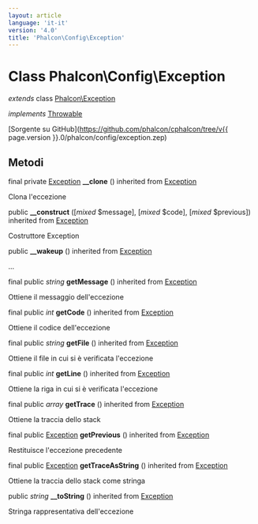 ```yaml
---
layout: article
language: 'it-it'
version: '4.0'
title: 'Phalcon\Config\Exception'
---
```

# Class **Phalcon\Config\Exception**

*extends* class [Phalcon\Exception](Phalcon_Exception)

*implements* [Throwable](https://php.net/manual/en/class.throwable.php)

[Sorgente su GitHub](https://github.com/phalcon/cphalcon/tree/v{{ page.version }}.0/phalcon/config/exception.zep)

## Metodi

final private [Exception](https://php.net/manual/en/class.exception.php) **__clone** () inherited from [Exception](https://php.net/manual/en/class.exception.php)

Clona l'eccezione

public **__construct** ([*mixed* $message], [*mixed* $code], [*mixed* $previous]) inherited from [Exception](https://php.net/manual/en/class.exception.php)

Costruttore Exception

public **__wakeup** () inherited from [Exception](https://php.net/manual/en/class.exception.php)

...

final public *string* **getMessage** () inherited from [Exception](https://php.net/manual/en/class.exception.php)

Ottiene il messaggio dell'eccezione

final public *int* **getCode** () inherited from [Exception](https://php.net/manual/en/class.exception.php)

Ottiene il codice dell'eccezione

final public *string* **getFile** () inherited from [Exception](https://php.net/manual/en/class.exception.php)

Ottiene il file in cui si è verificata l'eccezione

final public *int* **getLine** () inherited from [Exception](https://php.net/manual/en/class.exception.php)

Ottiene la riga in cui si è verificata l'eccezione

final public *array* **getTrace** () inherited from [Exception](https://php.net/manual/en/class.exception.php)

Ottiene la traccia dello stack

final public [Exception](https://php.net/manual/en/class.exception.php) **getPrevious** () inherited from [Exception](https://php.net/manual/en/class.exception.php)

Restituisce l'eccezione precedente

final public [Exception](https://php.net/manual/en/class.exception.php) **getTraceAsString** () inherited from [Exception](https://php.net/manual/en/class.exception.php)

Ottiene la traccia dello stack come stringa

public *string* **__toString** () inherited from [Exception](https://php.net/manual/en/class.exception.php)

Stringa rappresentativa dell'eccezione